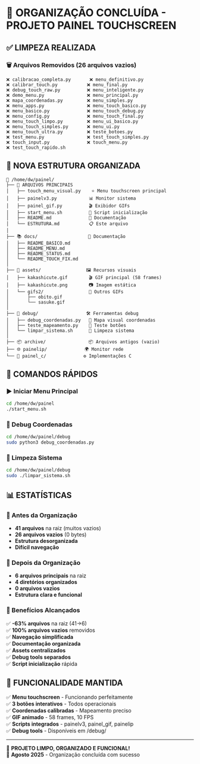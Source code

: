 # 🎊 ORGANIZAÇÃO CONCLUÍDA - PROJETO PAINEL TOUCHSCREEN

## ✅ LIMPEZA REALIZADA

### 🗑️ Arquivos Removidos (26 arquivos vazios)
```
❌ calibracao_completa.py       ❌ menu_definitivo.py
❌ calibrar_touch.py           ❌ menu_final.py  
❌ debug_touch_raw.py          ❌ menu_inteligente.py
❌ demo_menu.py                ❌ menu_principal.py
❌ mapa_coordenadas.py         ❌ menu_simples.py
❌ menu_apps.py                ❌ menu_touch_basico.py
❌ menu_basico.py              ❌ menu_touch_debug.py
❌ menu_config.py              ❌ menu_touch_final.py
❌ menu_touch_limpo.py         ❌ menu_ui_basico.py
❌ menu_touch_simples.py       ❌ menu_ui.py
❌ menu_touch_ultra.py         ❌ teste_botoes.py
❌ test_menu.py                ❌ test_touch_simples.py
❌ touch_input.py              ❌ touch_menu.py
❌ test_touch_rapido.sh
```

## 📁 NOVA ESTRUTURA ORGANIZADA

```
📂 /home/dw/painel/
├── 🚀 ARQUIVOS PRINCIPAIS
│   ├── touch_menu_visual.py    ⭐ Menu touchscreen principal
│   ├── painelv3.py            📊 Monitor sistema
│   ├── painel_gif.py          🎬 Exibidor GIFs
│   ├── start_menu.sh          🎯 Script inicialização
│   ├── README.md              📖 Documentação
│   └── ESTRUTURA.md           📋 Este arquivo
│
├── 📚 docs/                   📖 Documentação
│   ├── README_BASICO.md
│   ├── README_MENU.md
│   ├── README_STATUS.md
│   └── README_TOUCH_FIX.md
│
├── 🎨 assets/                 🖼️ Recursos visuais
│   ├── kakashicute.gif        🎬 GIF principal (58 frames)
│   ├── kakashicute.png        📷 Imagem estática
│   └── gifs2/                 📂 Outros GIFs
│       ├── obito.gif
│       └── sasuke.gif
│
├── 🔧 debug/                  🛠️ Ferramentas debug
│   ├── debug_coordenadas.py   🎯 Mapa visual coordenadas
│   ├── teste_mapeamento.py    📍 Teste botões
│   └── limpar_sistema.sh      🧹 Limpeza sistema
│
├── 📦 archive/                📦 Arquivos antigos (vazio)
├── 🌐 painelip/              🌍 Monitor rede
└── 🔧 painel_c/              ⚙️ Implementações C
```

## 🎯 COMANDOS RÁPIDOS

### ▶️ Iniciar Menu Principal
```bash
cd /home/dw/painel
./start_menu.sh
```

### 🔧 Debug Coordenadas
```bash
cd /home/dw/painel/debug
sudo python3 debug_coordenadas.py
```

### 🧹 Limpeza Sistema
```bash
cd /home/dw/painel/debug
sudo ./limpar_sistema.sh
```

## 📊 ESTATÍSTICAS

### 📁 Antes da Organização
- **41 arquivos** na raiz (muitos vazios)
- **26 arquivos vazios** (0 bytes)
- **Estrutura desorganizada**
- **Difícil navegação**

### 📁 Depois da Organização  
- **6 arquivos principais** na raiz
- **4 diretórios organizados**
- **0 arquivos vazios**
- **Estrutura clara e funcional**

### 🎊 Benefícios Alcançados
✅ **-63% arquivos** na raiz (41→6)  
✅ **100% arquivos vazios** removidos  
✅ **Navegação simplificada**  
✅ **Documentação organizada**  
✅ **Assets centralizados**  
✅ **Debug tools separados**  
✅ **Script inicialização** rápida  

## 🔄 FUNCIONALIDADE MANTIDA

✅ **Menu touchscreen** - Funcionando perfeitamente  
✅ **3 botões interativos** - Todos operacionais  
✅ **Coordenadas calibradas** - Mapeamento preciso  
✅ **GIF animado** - 58 frames, 10 FPS  
✅ **Scripts integrados** - painelv3, painel_gif, painelip  
✅ **Debug tools** - Disponíveis em /debug/  

---
🎉 **PROJETO LIMPO, ORGANIZADO E FUNCIONAL!**  
📅 **Agosto 2025** - Organização concluída com sucesso
